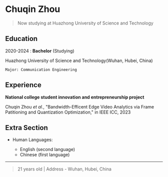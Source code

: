 <!-- ---
template: templates/home.html
--- -->
Chuqin Zhou
============

>  Now studying at Huazhong University of Science and Technology

Education
---------

2020-2024 :   **Bachelor** (Studying)

Huazhong University of Science and Technology(Wuhan, Hubei, China)

    Major: Communication Engineering

Experience
----------

**National college student innovation and entrepreneurship project**

Chuqin Zhou *et al.*, "Bandwidth-Efficent Edge Video Analytics via Frame Patitioning and Quantization Optimization," in IEEE ICC, 2023

Extra Section
----------------------------------------

* Human Languages:

  * English (second language)
  * Chinese (first language)

----

>  21 years old | Address - Wuhan, Hubei, China